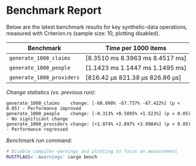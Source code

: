 # Benchmark Report

Below are the latest benchmark results for key synthetic-data operations, measured with Criterion.rs (sample size: 10, plotting disabled).

| Benchmark               | Time per 1000 items                  |
|-------------------------|--------------------------------------|
| `generate_1000_claims`  | [8.3510 ms 8.3963 ms 8.4517 ms]      |
| `generate_1000_people`  | [1.1423 ms 1.1447 ms 1.1495 ms]      |
| `generate_1000_providers` | [816.42 µs 821.38 µs 826.86 µs]     |

*Change statistics (vs. previous run):*

```
generate_1000_claims    change: [-68.098% -67.737% -67.422%] (p < 0.05) - Performance improved
generate_1000_people    change: [-0.313% +0.5895% +1.523%] (p > 0.05) - No significant change
generate_1000_providers change: [+1.874% +2.897% +3.9904%] (p < 0.05) - Performance regressed
```

*Benchmark run command:*

```bash
# Disable compiler warnings and plotting to focus on measurement
RUSTFLAGS='-Awarnings' cargo bench
```
